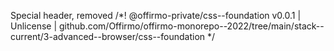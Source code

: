 Special header, removed
/*! @offirmo-private/css--foundation v0.0.1 | Unlicense | github.com/Offirmo/offirmo-monorepo--2022/tree/main/stack--current/3-advanced--browser/css--foundation */
